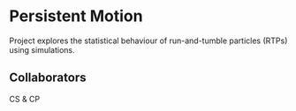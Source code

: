 Persistent Motion
=================

Project explores the statistical behaviour of run-and-tumble particles (RTPs) using simulations.


Collaborators
-------------

CS & CP